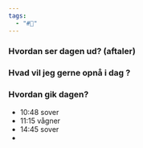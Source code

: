 ```yaml
---
tags:
  - "#📅"
---
```

### Hvordan ser dagen ud? (aftaler)


### Hvad vil jeg gerne opnå i dag ?


### Hvordan gik dagen?
- 10:48 sover 
- 11:15 vågner 
- 14:45 sover
- 
